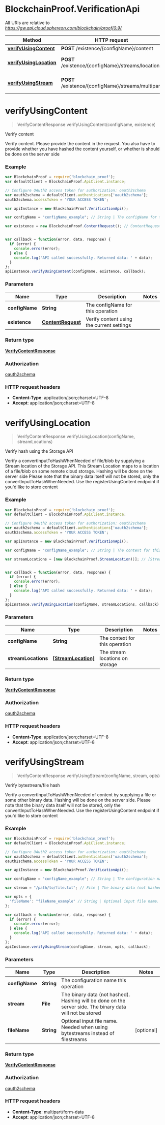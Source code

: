 # BlockchainProof.VerificationApi

All URIs are relative to *https://gw.api.cloud.sphereon.com/blockchain/proof/0.9/*

Method | HTTP request | Description
------------- | ------------- | -------------
[**verifyUsingContent**](VerificationApi.md#verifyUsingContent) | **POST** /existence/{configName}/content | Verify content
[**verifyUsingLocation**](VerificationApi.md#verifyUsingLocation) | **POST** /existence/{configName}/streams/location | Verify hash using the Storage API
[**verifyUsingStream**](VerificationApi.md#verifyUsingStream) | **POST** /existence/{configName}/streams/multipart | Verify bytestream/file hash


<a name="verifyUsingContent"></a>
# **verifyUsingContent**
> VerifyContentResponse verifyUsingContent(configName, existence)

Verify content

Verify content. Please provide the content in the request. You also have to provide whether you have hashed the content yourself, or whether is should be done on the server side

### Example
```javascript
var BlockchainProof = require('blockchain_proof');
var defaultClient = BlockchainProof.ApiClient.instance;

// Configure OAuth2 access token for authorization: oauth2schema
var oauth2schema = defaultClient.authentications['oauth2schema'];
oauth2schema.accessToken = 'YOUR ACCESS TOKEN';

var apiInstance = new BlockchainProof.VerificationApi();

var configName = "configName_example"; // String | The configName for this operation

var existence = new BlockchainProof.ContentRequest(); // ContentRequest | Verify content using the current settings


var callback = function(error, data, response) {
  if (error) {
    console.error(error);
  } else {
    console.log('API called successfully. Returned data: ' + data);
  }
};
apiInstance.verifyUsingContent(configName, existence, callback);
```

### Parameters

Name | Type | Description  | Notes
------------- | ------------- | ------------- | -------------
 **configName** | **String**| The configName for this operation | 
 **existence** | [**ContentRequest**](ContentRequest.md)| Verify content using the current settings | 

### Return type

[**VerifyContentResponse**](VerifyContentResponse.md)

### Authorization

[oauth2schema](../README.md#oauth2schema)

### HTTP request headers

 - **Content-Type**: application/json;charset=UTF-8
 - **Accept**: application/json;charset=UTF-8

<a name="verifyUsingLocation"></a>
# **verifyUsingLocation**
> VerifyContentResponse verifyUsingLocation(configName, streamLocations)

Verify hash using the Storage API

Verify a convertInputToHashWhenNeeded of file/blob by supplying a Stream location of the Storage API. This Stream Location maps to a location of a file/blob on some remote cloud storage. Hashing will be done on the server side Please note that the binary data itself will not be stored, only the convertInputToHashWhenNeeded. Use the registerUsingContent endpoint if you&#39;d like to store content

### Example
```javascript
var BlockchainProof = require('blockchain_proof');
var defaultClient = BlockchainProof.ApiClient.instance;

// Configure OAuth2 access token for authorization: oauth2schema
var oauth2schema = defaultClient.authentications['oauth2schema'];
oauth2schema.accessToken = 'YOUR ACCESS TOKEN';

var apiInstance = new BlockchainProof.VerificationApi();

var configName = "configName_example"; // String | The context for this operation

var streamLocations = [new BlockchainProof.StreamLocation()]; // [StreamLocation] | The stream locations on storage


var callback = function(error, data, response) {
  if (error) {
    console.error(error);
  } else {
    console.log('API called successfully. Returned data: ' + data);
  }
};
apiInstance.verifyUsingLocation(configName, streamLocations, callback);
```

### Parameters

Name | Type | Description  | Notes
------------- | ------------- | ------------- | -------------
 **configName** | **String**| The context for this operation | 
 **streamLocations** | [**[StreamLocation]**](StreamLocation.md)| The stream locations on storage | 

### Return type

[**VerifyContentResponse**](VerifyContentResponse.md)

### Authorization

[oauth2schema](../README.md#oauth2schema)

### HTTP request headers

 - **Content-Type**: application/json;charset=UTF-8
 - **Accept**: application/json;charset=UTF-8

<a name="verifyUsingStream"></a>
# **verifyUsingStream**
> VerifyContentResponse verifyUsingStream(configName, stream, opts)

Verify bytestream/file hash

Verify a convertInputToHashWhenNeeded of content by supplying a file or some other binary data. Hashing will be done on the server side. Please note that the binary data itself will not be stored, only the convertInputToHashWhenNeeded. Use the registerUsingContent endpoint if you&#39;d like to store content

### Example
```javascript
var BlockchainProof = require('blockchain_proof');
var defaultClient = BlockchainProof.ApiClient.instance;

// Configure OAuth2 access token for authorization: oauth2schema
var oauth2schema = defaultClient.authentications['oauth2schema'];
oauth2schema.accessToken = 'YOUR ACCESS TOKEN';

var apiInstance = new BlockchainProof.VerificationApi();

var configName = "configName_example"; // String | The configuration name this operation

var stream = "/path/to/file.txt"; // File | The binary data (not hashed). Hashing will be done on the server side. The binary data will not be stored

var opts = { 
  'fileName': "fileName_example" // String | Optional input file name. Needed when using bytestreams instead of filestreams
};

var callback = function(error, data, response) {
  if (error) {
    console.error(error);
  } else {
    console.log('API called successfully. Returned data: ' + data);
  }
};
apiInstance.verifyUsingStream(configName, stream, opts, callback);
```

### Parameters

Name | Type | Description  | Notes
------------- | ------------- | ------------- | -------------
 **configName** | **String**| The configuration name this operation | 
 **stream** | **File**| The binary data (not hashed). Hashing will be done on the server side. The binary data will not be stored | 
 **fileName** | **String**| Optional input file name. Needed when using bytestreams instead of filestreams | [optional] 

### Return type

[**VerifyContentResponse**](VerifyContentResponse.md)

### Authorization

[oauth2schema](../README.md#oauth2schema)

### HTTP request headers

 - **Content-Type**: multipart/form-data
 - **Accept**: application/json;charset=UTF-8

